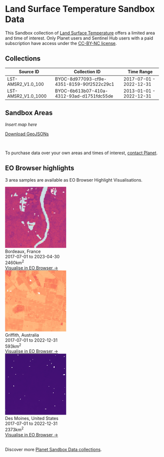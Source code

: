 # Land Surface Temperature Sandbox Data

This Sandbox collection of [Land Surface Temperature](../land-surface-temperature/) offers a limited area and time of interest. Only Planet users and Sentinel Hub users with a paid subscription have access under the [CC-BY-NC license](https://creativecommons.org/licenses/by-nc/4.0/).

## Collections

<table>
  <thead>
    <tr>
      <th>Source ID</th>
      <th>Collection ID</th>
      <th>Time Range</th>
    </tr>
  </thead>
  <tbody>
    <tr>
      <td>LST-AMSR2_V1.0_100</td>
      <td>BYOC-8d977093-cf9e-4351-8159-90f2522c29c1</td>
      <td>2017-07-01 - 2022-12-31</td>
    </tr>
    <tr>
      <td>LST-AMSR2_V1.0_1000</td>
      <td>BYOC-6b613b07-410a-4312-93ad-d1751fdc55de</td>
      <td>2013-01-01 - 2022-12-31</td>
    </tr>
   </tbody>
</table>

## Sandbox Areas
*Insert map here*

<a href="../land-surface-temperature/polygons.geojson" download>Download GeoJSONs</a>

<br>

To purchase data over your own areas and times of interest, [contact Planet](https://www.planet.com/contact-sales/#contact-sales).

## EO Browser highlights
3 area samples are available as EO Browser Highlight Visualisations.
<br>
<div class="container33">
    <div class="image-card">
        <img src="LST_FRA.png" alt="EOB Highlight 1" class="imagette">
        <div class="info">
            <div class="title">Bordeaux, France</div>
            <div class="text">
                2017-07-01 to 2023-04-30<br>
                2460km<sup>2</sup>
            </div>
            <div class="eob-link"><a href="https://sentinelshare.page.link/2JA2">Visualise in EO Browser -></a></div>
        </div>
    </div>
    <div class="image-card">
        <img src="LST_AUS.png" alt="EOB Highlight 2" class="imagette">
        <div class="info">
            <div class="title">Griffith, Australia</div>
            <div class="text">
                2017-07-01 to 2022-12-31<br>
                593km<sup>2</sup>
            </div>
            <div class="eob-link"><a href="https://sentinelshare.page.link/mXr6">Visualise in EO Browser -></a></div>
        </div>
    </div>
    <div class="image-card">
        <img src="LST_USA.png" alt="EOB Highlight 3" class="imagette">
        <div class="info">
            <div class="title">Des Moines, United States</div>
            <div class="text">
                2017-07-01 to 2022-12-31<br>
                2373km<sup>2</sup>
            </div>
            <div class="eob-link"><a href="https://sentinelshare.page.link/jQLD">Visualise in EO Browser -></a></div>
        </div>
    </div>
</div>
<br>

Discover more [Planet Sandbox Data collections](../planet-sandbox-data/).